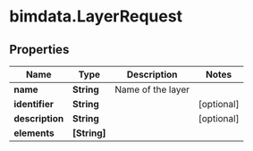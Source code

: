 # bimdata.LayerRequest

## Properties

Name | Type | Description | Notes
------------ | ------------- | ------------- | -------------
**name** | **String** | Name of the layer | 
**identifier** | **String** |  | [optional] 
**description** | **String** |  | [optional] 
**elements** | **[String]** |  | 


